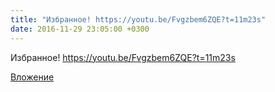 ```yaml
---
title: "Избранное! https://youtu.be/Fvgzbem6ZQE?t=11m23s"
date: 2016-11-29 23:05:00 +0300
---
```


Избранное! https://youtu.be/Fvgzbem6ZQE?t=11m23s

[Вложение](https://vk.com/video41076938_456239166)
